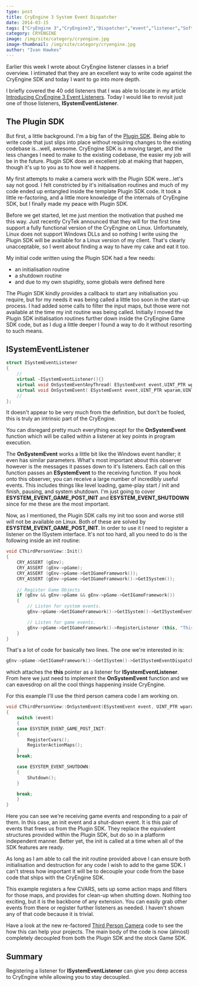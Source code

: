 ```yaml
---
type: post
title: CryEngine 3 System Event Dispatcher
date: 2014-03-15
tags: ["CryEngine 3","CryEngine3","Dispatcher","event","listener","Software Development"]
category: CRYENGINE
image: /img/site/category/cryengine.jpg
image-thumbnail: /img/site/category/cryengine.jpg
author: "Ivan Hawkes"
---
```


Earlier this week I wrote about CryEngine listener classes in a brief overview. I intimated that they are an excellent way to write code against the CryEngine SDK and today I want to go into more depth.
<!--more-->

I briefly covered the 40 odd listeners that I was able to locate in my article [Introducing CryEngine 3 Event Listeners](http://ivan.hawkes.info/2014/03/07/introducing-cryengine-3-event-listeners/ "Introducing CryEngine 3 Event Listeners"). Today I would like to revisit just one of those listeners, **ISystemEventListener**.

## The Plugin SDK

But first, a little background. I'm a big fan of the [Plugin SDK](https://github.com/hendrikp/Plugin_SDK "Plugin SDK"). Being able to write code that just slips into place without requiring changes to the existing codebase is...well, awesome. CryEngine SDK is a moving target, and the less changes I need to make to the existing codebase, the easier my job will be in the future. Plugin SDK does an excellent job at making that happen, though it's up to you as to how well it happens.

My first attempts to make a camera work with the Plugin SDK were...let's say not good. I felt constricted by it's initialisation routines and much of my code ended up entangled inside the template Plugin SDK code. It took a little re-factoring, and a little more knowledge of the internals of CryEngine SDK, but I finally made my peace with Plugin SDK.

Before we get started, let me just mention the motivation that pushed me this way. Just recently CryTek announced that they will for the first time support a fully functional version of the CryEngine on Linux. Unfortunately, Linux does not support Windows DLLs and so nothing I write using the Plugin SDK will be available for a Linux version of my client. That's clearly unacceptable, so I went about finding a way to have my cake and eat it too.

My initial code written using the Plugin SDK had a few needs:

* an initialisation routine
* a shutdown routine
* and due to my own stupidity, some globals were defined here

The Plugin SDK kindly provides a callback to start any initialisation you require, but for my needs it was being called a little too soon in the start-up process. I had added some calls to filter the input maps, but those were not available at the time my init routine was being called. Initially I moved the Plugin SDK initialisation routines further down inside the CryEngine Game SDK code,  but as I dug a little deeper I found a way to do it without resorting to such means.

## ISystemEventListener

```cpp
struct ISystemEventListener
{
	// 
	virtual ~ISystemEventListener(){}
	virtual void OnSystemEventAnyThread( ESystemEvent event,UINT_PTR wparam,UINT_PTR lparam ) {}
	virtual void OnSystemEvent( ESystemEvent event,UINT_PTR wparam,UINT_PTR lparam ) = 0;
	// 
};
```

It doesn't appear to be very much from the definition, but don't be fooled, this is truly an intrinsic part of the CryEngine.

You can disregard pretty much everything except for the **OnSystemEvent** function which will be called within a listener at key points in program execution.

The **OnSystemEvent**  works a little bit like the Windows event handler; it even has similar parameters. What's most important about this observer however is the messages it passes down to it's listeners. Each call on this function passes an **ESystemEvent** to the receiving function. If you hook onto this observer, you can receive a large number of incredibly useful events. This includes things like level loading, game-play start / init and finish,  pausing, and system shutdown. I'm just going to cover **ESYSTEM_EVENT_GAME_POST_INIT** and **ESYSTEM_EVENT_SHUTDOWN** since for me these are the most important.

Now, as I mentioned, the Plugin SDK calls my init too soon and worse still will not be available on Linux. Both of these are solved by **ESYSTEM_EVENT_GAME_POST_INIT**. In order to use it I need to register a listener on the ISystem interface. It's not too hard, all you need to do is the following inside an init routine:

```cpp
void CThirdPersonView::Init()
{
	CRY_ASSERT (gEnv);
	CRY_ASSERT (gEnv->pGame);
	CRY_ASSERT (gEnv->pGame->GetIGameFramework());
	CRY_ASSERT (gEnv->pGame->GetIGameFramework()->GetISystem());
	
	// Register Game Objects
	if (gEnv && gEnv->pGame && gEnv->pGame->GetIGameFramework())
	{
		// Listen for system events.
		gEnv->pGame->GetIGameFramework()->GetISystem()->GetISystemEventDispatcher()->RegisterListener (this);

		// Listen for game events.
		gEnv->pGame->GetIGameFramework()->RegisterListener (this, "ThirdPersonCamera", FRAMEWORKLISTENERPRIORITY_DEFAULT);
	}
}
```

That's a lot of code for basically two lines. The one we're interested in is:

```cpp
gEnv->pGame->GetIGameFramework()->GetISystem()->GetISystemEventDispatcher()->RegisterListener (this);
```

which attaches the **this** pointer as a listener for **ISystemEventListener**. From here we just need to implement the **OnSystemEvent** function and we can eavesdrop on all the cool things happening inside CryEngine.

For this example I'll use the third person camera code I am working on.

```cpp
void CThirdPersonView::OnSystemEvent(ESystemEvent event, UINT_PTR wparam, UINT_PTR lparam)
{
    switch (event)
    {
    case ESYSTEM_EVENT_GAME_POST_INIT:
    {
        RegisterCvars();
        RegisterActionMaps();
    }
    break;

    case ESYSTEM_EVENT_SHUTDOWN:
    {
        Shutdown();
    }

    break;
    }
}
```

Here you can see we're receiving game events and responding to a pair of them. In this case, an init event and a shut-down event. It is this pair of events that frees us from the Plugin SDK. They replace the equivalent structures provided within the Plugin SDK, but do so in a platform independent manner. Better yet, the init is called at a time when all of the SDK features are ready.

As long as I am able to call the init routine provided above I can ensure both initialisation and destruction for any code I wish to add to the game SDK. I can't stress how important it will be to decouple your code from the base code that ships with the CryEngine SDK.

This example registers a few CVARS, sets up some action maps and filters for those maps, and provides for clean-up when shutting down. Nothing too exciting, but it is the backbone of any extension. You can easily grab other events from there or register further listeners as needed. I haven't shown any of that code because it is trivial.

Have a look at the new re-factored [Third Person Camera](https://github.com/ivanhawkes/Plugin_Camera "Third Person Camera") code to see the how this can help your projects. The main body of the code is now (almost) completely decoupled from both the Plugin SDK and the stock Game SDK.

## Summary

Registering a listener for **ISystemEventListener** can give you deep access to CryEngine while allowing you to stay decoupled.
